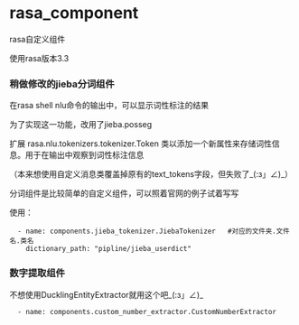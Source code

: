 # rasa_component

rasa自定义组件

使用rasa版本3.3


### 稍做修改的jieba分词组件

在rasa shell nlu命令的输出中，可以显示词性标注的结果

为了实现这一功能，改用了jieba.posseg

扩展 rasa.nlu.tokenizers.tokenizer.Token 类以添加一个新属性来存储词性信息。用于在输出中观察到词性标注信息

（本来想使用自定义消息类覆盖掉原有的text_tokens字段，但失败了_(:з」∠)_）

分词组件是比较简单的自定义组件，可以照着官网的例子试着写写

使用：
```
  - name: components.jieba_tokenizer.JiebaTokenizer   #对应的文件夹.文件名.类名
    dictionary_path: "pipline/jieba_userdict"
```

### 数字提取组件

不想使用DucklingEntityExtractor就用这个吧_(:з」∠)_

```
  - name: components.custom_number_extractor.CustomNumberExtractor
```
